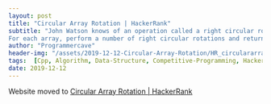 ```yaml
---
layout: post
title: "Circular Array Rotation | HackerRank"
subtitle: "John Watson knows of an operation called a right circular rotation on an array of integers. One rotation operation moves the last array element to the first position and shifts all remaining elements right one. To test Sherlock's abilities, Watson provides Sherlock with an array of integers. Sherlock is to perform the rotation operation a number of times then determine the value of the element at a given position.
For each array, perform a number of right circular rotations and return the value of the element at a given index."
author: "Programmercave"
header-img: "/assets/2019-12-12-Circular-Array-Rotation/HR_circulararrayrotation.jpg"
tags:  [Cpp, Algorithm, Data-Structure, Competitive-Programming, Hackerrank]
date: 2019-12-12
---
```


Website moved to [Circular Array Rotation | HackerRank](https://programmercave.com/blog/2019/12/12/Circular-Array-Rotation-HackerRank)